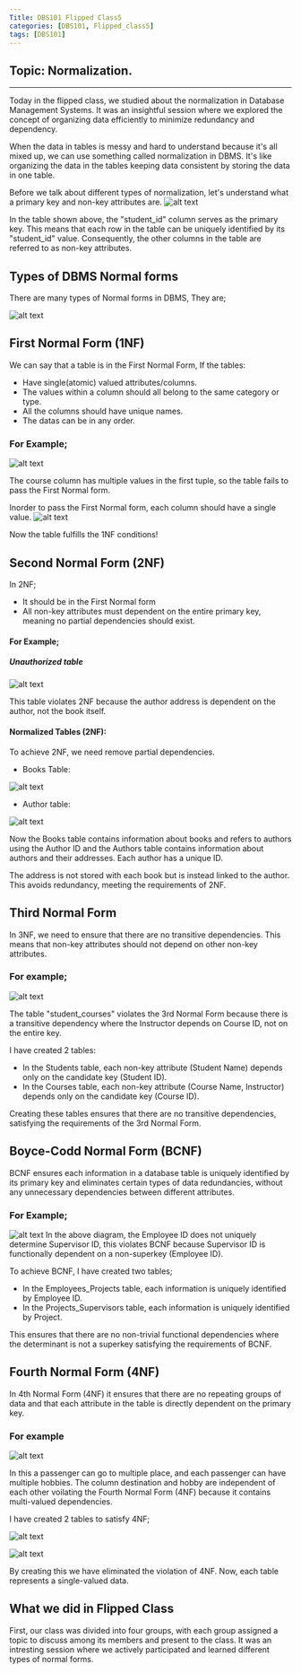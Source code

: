 ```yaml
---
Title: DBS101 Flipped Class5
categories: [DBS101, Flipped_class5]
tags: [DBS101]
---
```

## Topic: Normalization.
---

Today in the flipped class, we studied about the normalization in Database Management Systems. It was an insightful session where we explored the concept of organizing data efficiently to minimize redundancy and dependency.

When the data in tables is messy and hard to understand because it's all mixed up, we can use something called normalization in DBMS. It's like organizing the data in the tables keeping data consistent by storing the data in one table.

Before we talk about different types of normalization, let's understand what a primary key and non-key attributes are.
![alt text](../Key_attribute.png)

In the table shown above, the "student_id" column serves as the primary key. This means that each row in the table can be uniquely identified by its "student_id" value. Consequently, the other columns in the table are referred to as non-key attributes.

## Types of DBMS Normal forms
There are many types of Normal forms in DBMS, They are;

![alt text](../normal.png)

## First Normal Form (1NF)

We can say that a table is in the First Normal Form, If the tables:
* Have single(atomic) valued attributes/columns.
* The values within a column should all belong to the same category or type.
* All the columns should have unique names.
* The datas can be in any order.

### For Example;

![alt text](../qu.png)

The course column has multiple values in the first tuple, so the table fails to pass the First Normal form.

Inorder to pass the First Normal form, each column should have a single value.
![alt text](../1.jpg)

Now the table fulfills the 1NF conditions!

## Second Normal Form (2NF)

In 2NF;
* It should be in the First Normal form 
* All non-key attributes must dependent on the entire primary key, meaning no partial dependencies should exist.
#### For Example;

##### Unauthorized table
![alt text](../table.png)

This table violates 2NF because the author address is dependent on the author, not the book itself.

#### Normalized Tables (2NF):

To achieve 2NF, we need remove partial dependencies.

* Books Table:

![alt text](../book.png)

* Author table:

![alt text](../author.png)

Now the Books table contains information about books and refers to authors using the Author ID and the Authors table contains information about authors and their addresses. Each author has a unique ID.

The address is not stored with each book but is instead linked to the author. This avoids redundancy, meeting the requirements of 2NF.


## Third Normal Form

In 3NF, we need to ensure that there are no transitive dependencies. This means that non-key attributes should not depend on other non-key attributes.

### For example;

![alt text](../normal_form/3nf.png)

The table "student_courses" violates the 3rd Normal Form because there is a transitive dependency where the Instructor depends on Course ID, not on the entire key.

I have created 2 tables:

* In the Students table, each non-key attribute (Student Name) depends only on the candidate key (Student ID).
* In the Courses table, each non-key attribute (Course Name, Instructor) depends only on the candidate key (Course ID).

Creating these tables ensures that there are no transitive dependencies, satisfying the requirements of the 3rd Normal Form.

## Boyce-Codd Normal Form (BCNF)

BCNF ensures each information in a database table is uniquely identified by its primary key and eliminates certain types of data redundancies, without any unnecessary dependencies between different attributes.

### For Example;

![alt text](../normal_form/bcnf.png)
In the above diagram, the Employee ID does not uniquely determine Supervisor ID, this violates BCNF because Supervisor ID is functionally dependent on a non-superkey (Employee ID).

To achieve BCNF, I have created two tables;
* In the Employees_Projects table, each information is uniquely identified by Employee ID.
* In the Projects_Supervisors table, each information is uniquely identified by Project.

This ensures that there are no non-trivial functional dependencies where the determinant is not a superkey satisfying the requirements of BCNF. 

## Fourth Normal Form (4NF)

In 4th Normal Form (4NF) it ensures that there are no repeating groups of data and that each attribute in the table is directly dependent on the primary key.

### For example

![alt text](../normal_form/4nf.png)

In this a passenger can go to multiple place, and each passenger can have multiple hobbies. The column destination and hobby are independent of each other voilating the Fourth Normal Form (4NF) because it contains multi-valued dependencies.

I have created 2 tables to satisfy 4NF;

![alt text](../normal_form/des.png)

![alt text](../normal_form/hob.png)

By creating this we have eliminated the violation of 4NF. Now, each table represents a single-valued data.

## What we did in Flipped Class

First, our class was divided into four groups, with each group assigned a topic to discuss among its members and present to the class. It was an intresting session where we actively participated and learned different types of normal forms.